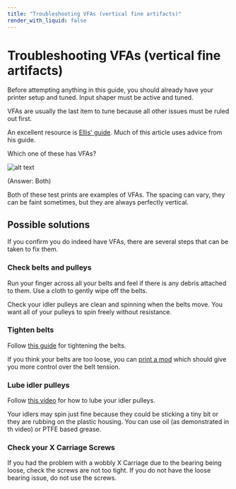 ```yaml
---
title: "Troubleshooting VFAs (vertical fine artifacts)"
render_with_liquid: false
---
```





# Troubleshooting VFAs (vertical fine artifacts)

Before attempting anything in this guide, you should already have your printer setup and tuned. Input shaper must be active and tuned. 

VFAs are usually the last item to tune because all other issues must be ruled out first.

An excellent resource is [Ellis' guide](https://ellis3dp.com/Print-Tuning-Guide/articles/troubleshooting/vfas.html). Much of this article uses advice from his guide.

Which one of these has VFAs?

![alt text](vfa1.jpg)

(Answer: Both)

Both of these test prints are examples of VFAs. The spacing can vary, they can be faint sometimes, but they are always perfectly vertical.

## Possible solutions

If you confirm you do indeed have VFAs, there are several steps that can be taken to fix them.

### Check belts and pulleys 

Run your finger across all your belts and feel if there is any debris attached to them. Use a cloth to gently wipe off the belts.

Check your idler pulleys are clean and spinning when the belts move. You want all of your pulleys to spin freely without resistance. 

### Tighten belts

Follow [this guide](https://wiki.qidi3d.com/en/Plus4/Maintenance/Adjustment-belt) for tightening the belts. 

If you think your belts are too loose, you can [print a mod](https://www.printables.com/model/1044712-qidi-plus4-belt-tensioners/comments/2134355) which should give you more control over the belt tension. 


### Lube idler pulleys

Follow [this video](https://drive.google.com/file/d/1_KHpMQJNxle0u21L5dIt-LYLbkvVnGiD/view) for how to lube your idler pulleys. 

Your idlers may spin just fine because they could be sticking a tiny bit or they are rubbing on the plastic housing. You can use oil (as demonstrated in th video) or PTFE based grease. 

### Check your X Carriage Screws

If you had the problem with a wobbly X Carriage due to the bearing being loose, check the screws are not too tight. If you do not have the loose bearing issue, do not use the screws. 


